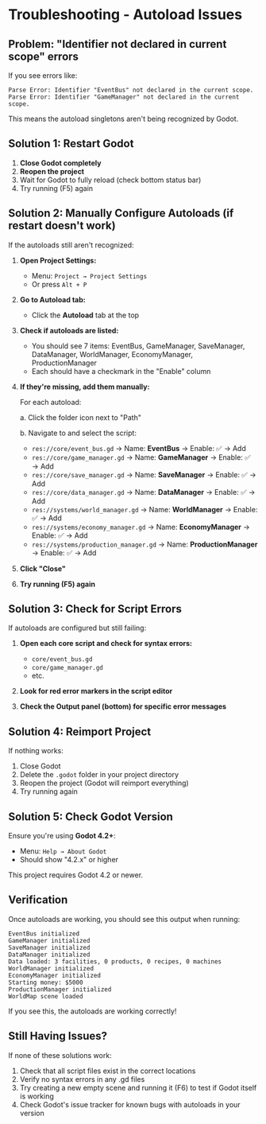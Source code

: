 # Troubleshooting - Autoload Issues

## Problem: "Identifier not declared in current scope" errors

If you see errors like:
```
Parse Error: Identifier "EventBus" not declared in the current scope.
Parse Error: Identifier "GameManager" not declared in the current scope.
```

This means the autoload singletons aren't being recognized by Godot.

## Solution 1: Restart Godot

1. **Close Godot completely**
2. **Reopen the project**
3. Wait for Godot to fully reload (check bottom status bar)
4. Try running (F5) again

## Solution 2: Manually Configure Autoloads (if restart doesn't work)

If the autoloads still aren't recognized:

1. **Open Project Settings:**
   - Menu: `Project → Project Settings`
   - Or press `Alt + P`

2. **Go to Autoload tab:**
   - Click the **Autoload** tab at the top

3. **Check if autoloads are listed:**
   - You should see 7 items: EventBus, GameManager, SaveManager, DataManager, WorldManager, EconomyManager, ProductionManager
   - Each should have a checkmark in the "Enable" column

4. **If they're missing, add them manually:**

   For each autoload:

   a. Click the folder icon next to "Path"

   b. Navigate to and select the script:
   - `res://core/event_bus.gd` → Name: **EventBus** → Enable: ✅ → Add
   - `res://core/game_manager.gd` → Name: **GameManager** → Enable: ✅ → Add
   - `res://core/save_manager.gd` → Name: **SaveManager** → Enable: ✅ → Add
   - `res://core/data_manager.gd` → Name: **DataManager** → Enable: ✅ → Add
   - `res://systems/world_manager.gd` → Name: **WorldManager** → Enable: ✅ → Add
   - `res://systems/economy_manager.gd` → Name: **EconomyManager** → Enable: ✅ → Add
   - `res://systems/production_manager.gd` → Name: **ProductionManager** → Enable: ✅ → Add

5. **Click "Close"**

6. **Try running (F5) again**

## Solution 3: Check for Script Errors

If autoloads are configured but still failing:

1. **Open each core script and check for syntax errors:**
   - `core/event_bus.gd`
   - `core/game_manager.gd`
   - etc.

2. **Look for red error markers in the script editor**

3. **Check the Output panel (bottom) for specific error messages**

## Solution 4: Reimport Project

If nothing works:

1. Close Godot
2. Delete the `.godot` folder in your project directory
3. Reopen the project (Godot will reimport everything)
4. Try running again

## Solution 5: Check Godot Version

Ensure you're using **Godot 4.2+**:
- Menu: `Help → About Godot`
- Should show "4.2.x" or higher

This project requires Godot 4.2 or newer.

## Verification

Once autoloads are working, you should see this output when running:

```
EventBus initialized
GameManager initialized
SaveManager initialized
DataManager initialized
Data loaded: 3 facilities, 0 products, 0 recipes, 0 machines
WorldManager initialized
EconomyManager initialized
Starting money: $5000
ProductionManager initialized
WorldMap scene loaded
```

If you see this, the autoloads are working correctly!

## Still Having Issues?

If none of these solutions work:

1. Check that all script files exist in the correct locations
2. Verify no syntax errors in any .gd files
3. Try creating a new empty scene and running it (F6) to test if Godot itself is working
4. Check Godot's issue tracker for known bugs with autoloads in your version
